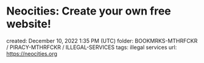 # Neocities: Create your own free website!

created: December 10, 2022 1:35 PM (UTC)
folder: BOOKMRKS-MTHRFCKR / PIRACY-MTHRFCKR / ILLEGAL-SERVICES
tags: illegal services
url: https://neocities.org